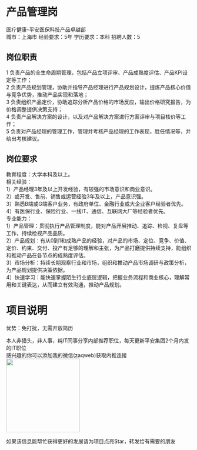 # 产品管理岗
医疗健康-平安医保科技产品卓越部  
城市：上海市 经验要求：5年 学历要求：本科  招聘人数：5

## 岗位职责
1	负责产品的全生命周期管理，包括产品立项评审、产品成熟度评估、产品KPI设定等工作；   
2	负责产品规划管理，协助并指导产品经理进行产品规划设计，提炼产品核心价值与竞争优势，推动产品实现和落地；   
3	负责组织产品定价，协助追踪分析产品价格的市场反应，输出价格研究报告，为价格调整提供决策支持；   
4      负责产品解决方案的设计，以及对产品解决方案进行方案评审与项目核价等工作；   
5      负责对产品经理的管理工作，管理并考核产品经理的工作表现，胜任情况等，并给出考核建议。

## 岗位要求
教育程度：大学本科及以上。   
相关经验：   
1）产品经理3年及以上开发经验，有较强的市场意识和商业意识。   
2）或开发、售前、销售或运营经验3年及以上，产品意识强。   
3）熟悉B端或G端客户业务，有政府单位、金融行业或大企业客户经验者优先。   
4）有医保行业、保险行业、一线IT、通信、互联网大厂等经验者优先。   
专业能力：   
1）产品管理：贯彻执行产品管理制度，能对产品开展推动、追踪、检视、复盘等工作，持续检视产品品质。   
2）产品规划：有从0到1和成熟产品的经验，对产品的市场、定位、竞争、价值、定价、约束、交付、投产有足够的理解和主张，为产品打磨提供持续支持，能组织和推动产品在各节点的成熟度评估。   
3）市场分析：持续长期观察行业和市场，组织和推动产品市场调研与政策分析，为产品规划提供决策依据。   
4）快速学习：能快速掌握陌生行业底层逻辑，把握业务流程和商业核心，理解常用和关键表达，从而建立有效沟通，推动产品规划。

# 项目说明

优势：免打扰，无需开放简历

本人非猎头，非人事，纯IT同事分享内部推荐职位，每天更新平安集团2个月内发的IT职位  
感兴趣的你可以添加我的微信(zaqweb)获取内推连接  
<img src="https://github.com/zaqweb/PA-IT-JOBS/blob/master/WechatICode.jpeg"  height="200" width="200">

如果该信息能帮忙获得更好的发展请为项目点亮Star，转发给有需要的朋友




